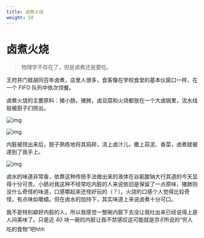 ```yaml
---
title: 卤煮火烧
weight: 50
---
```


# 卤煮火烧

> 物理学不存在了，但是卤煮还是要吃。

王府井门框胡同百年卤煮，店里人很多，食客像在学校食堂的基本伙窗口一样，在一个 FIFO 队列中依次领餐。

卤煮火烧的主要原料：猪小肠，猪肺，卤豆腐和火烧都放在一个大卤锅里，流水线般被厨子们捞出。

![img](https://s2.loli.net/2023/03/24/CM2naZNJlcTWIsi.jpg)

![img](https://s2.loli.net/2023/03/24/3HB2TkgNDfiVtXl.jpg)

内脏被捞出来后，厨子熟练地将其捣碎，浇上卤汁儿，撒上蒜泥、香菜，卤煮就被递到了我手上。

![img](https://s2.loli.net/2023/03/24/7DjzCwHgFtSxWUy.jpg)

卤水的味道非常香，依靠这种传统手法做出来的液体在谷氨酸钠大行其道的今天显得十分可贵。小肠对我这种不经常吃内脏的人来说依旧是保留了一点原味，猪肺则没什么奇怪的味道，口感嚼起来还怪好玩的（？）。火烧的口感个人觉得比较奇怪，有点味如嚼蜡。但在卤水的加持下，其实味道上来说卤煮十分可口。

我不是特别癖好内脏的人，所以我感觉一整碗内脏下去没让我吐出来已经说得上是人间美味了。只是近 40 块一碗的内脏让我不禁感叹这可能就是京✌所说的“穷人吃的食物”吧hhh
